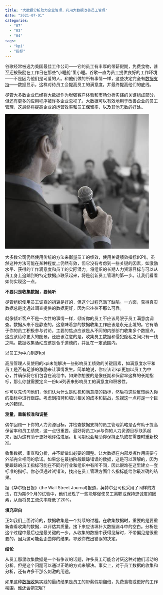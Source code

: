 ```yaml
---
title: "大数据分析助力企业管理，利用大数据改善员工管理"
date: "2021-07-01"
categories: 
  - "07"
  - "03"
  - "04"
tags: 
  - "kpi"
  - "指标"
---
```


谷歌经常被选为美国最佳工作公司——它的员工有丰厚的带薪假期，免费食物，甚至还被鼓励在工作日在那些“小睡舱”里小睡。谷歌一直为员工提供良好的工作环境——不是因为他们是可爱的人。和他们做的所有事情一样，这些决定完全有[数据支持](https://www.datafocus.ai/)——数据显示，这样对待员工会提高员工的满意度，并最终提高他们的底线。

尽管大多数企业已经将大数据作为增强客户体验和市场分析实践的关键组成部分，但还有更多的应用程序被许多企业忽视了。大数据可以有效地用于改善企业的员工管理，这最终将提高企业的运营效率和员工保留率，以及其他无数的好处。

![OIP](images/oip.jpeg)

大多数公司仍然使用传统的方法来衡量员工的绩效，使用关键绩效指标(KPI)。虽然这种方法可能在某种程度上仍然有效，但它没有考虑到一些关键的因素，如激励水平、获得的工作满意度和员工的实际潜力。将组织的长期人力资源目标与可以从员工身上追踪到的特定数据点联系起来，将是创新员工管理的第一步。让我们看看如何实现这一点。

**不要只是收集数据，要倾听**

尽管组织使用员工调查的初衷是好的，但这个过程充满了缺陷。一方面，获得真实数据总是比通过调查提供的数据更好，因为它往往不那么可靠。

就像倾听客户不是一次性的事情一样，倾听你的员工不应该局限于员工满意度调查。数据从来不是静态的，这意味着您的数据收集工作应该是永无止境的。它有助于你的员工积极参与讨论。主要的焦点应该是从不同的内部部门收集多个数据点，这应该给你更大的图景。还应该注意的是，收集员工数据和侵犯隐私之间只有一线之隔。数据收集活动应该是合乎道德的，并且在一定范围内。

以员工为中心制定kpi

高层管理人员使用的kpi未能解决一些影响员工绩效的关键因素，如满意度水平和员工是否有足够的激励来让事情发生。简单地说，你应该让kpi更加以员工为中心，并确保将它们包含在流程中。如果你想要的是像任期和保留率这样的长期指标，那么你就需要定义一份kpi列表来影响员工的满意度和积极性。

你可以先询问他们，他们认为什么是动机和满意度的指标，然后将这些反馈纳入你的指标中进行跟踪。考虑到招聘和培训相关的成本和挑战，忽视这一点将是一个巨大的错误。

**测量，重新校准和调整**

偶尔回顾一下你的人力资源目标，并检查数据支持的员工管理策略是否有助于提高保留率和员工绩效，这一点很重要。最好将员工kpi与你的人力资源目标联系起来，因为这有助于更好地评估进展。复习期也会帮助你保持正轨或在需要时重新校准。

收集数据，审查和分析，并不断做出必要的调整。让大数据在内部发挥作用需要与外部完全相同的承诺。如果您在最初阶段跟踪错误的数据，这是可以理解的，因为要跟踪的员工指标可能在不同的行业和组织中有所不同，因此很难在这里建立一套标准的指标。你必须通过试错法，找出在员工管理方面什么指标能给你最准确的结果。

据《华尔街日报》(the Wall Street Journal)报道，英特尔公司也采用了同样的方法，在为期6个月的试验中，他们发现了一些能够促使员工离职或保持忠诚度的因素，从而将员工流失率降低了20%。

**填充空白**

正如我们上面讨论的，数据收集是一个持续的过程。在收集数据时，重要的是要重新查看收集的数据，以评估其质量。接下来应该填补大数据漏斗中的空白。分析是这个过程中最后也是最关键的一步。从收集的数据中获得见解时，不带偏见是很重要的，因为这可能会歪曲你的结果，导致你做出错误的决定。

**结论**

从员工那里收集数据是一个有争议的话题，许多员工可能会讨厌这种对他们活动的分析。但是这个问题可以通过正确的方式来解决。事实上，对于员工数据的收集和分析，还有许多不那么刺激的用途。

如果这种[数据收](https://www.datafocus.ai/)集实践的最终结果是员工的带薪假期翻倍，免费食物或更好的工作氛围，谁还会抱怨呢?
